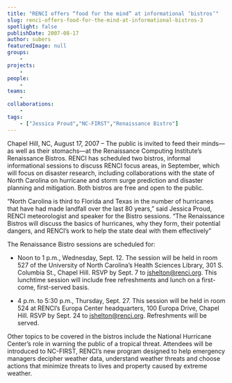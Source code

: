 ```yaml
---
title: "RENCI offers “food for the mind” at informational ‘bistros’"
slug: renci-offers-food-for-the-mind-at-informational-bistros-3
spotlight: false
publishDate: 2007-08-17
author: subers
featuredImage: null
groups:
    - 
projects:
    - 
people:
    - 
teams: 
    - 
collaborations:
    - 
tags:
    - ["Jessica Proud","NC-FIRST","Renaissance Bistro"]
---
```

Chapel Hill, NC, August 17, 2007 – The public is invited to feed their minds—as well as their stomachs—at the Renaissance Computing Institute’s Renaissance Bistros. RENCI has scheduled two bistros, informal informational sessions to discuss RENCI focus areas, in September, which will focus on disaster research, including collaborations with the state of North Carolina on hurricane and storm surge prediction and disaster planning and mitigation. Both bistros are free and open to the public.

<!--more-->

“North Carolina is third to Florida and Texas in the number of hurricanes that have had made landfall over the last 80 years,” said Jessica Proud, RENCI meteorologist and speaker for the Bistro sessions. “The Renaissance Bistros will discuss the basics of hurricanes, why they form, their potential dangers, and RENCI’s work to help the state deal with them effectively”

The Renaissance Bistro sessions are scheduled for:
<ul type="disc">
	<li>Noon to 1 p.m., Wednesday, Sept. 12. The session will be held in room 527 of the University of North Carolina’s Health Sciences Library, 301 S. Columbia St., Chapel Hill. RSVP by Sept. 7 to <a href="mailto:jshelton@renci.org">jshelton@renci.org</a>. This lunchtime session will include free refreshments and lunch on a first-come, first-served basis.</li>
</ul>
<ul type="disc">
	<li>4 p.m. to 5:30 p.m., Thursday, Sept. 27. This session will be held in room 524 at RENCI’s Europa Center headquarters, 100 Europa Drive, Chapel Hill. RSVP by Sept. 24 to <a href="mailto:jshelton@renci.org">jshelton@renci.org</a>. Refreshments will be served.</li>
</ul>
Other topics to be covered in the bistros include the National Hurricane Center’s role in warning the public of a tropical threat. Attendees will be introduced to NC-FIRST, RENCI’s new program designed to help emergency managers decipher weather data, understand weather threats and choose actions that minimize threats to lives and property caused by extreme weather.
